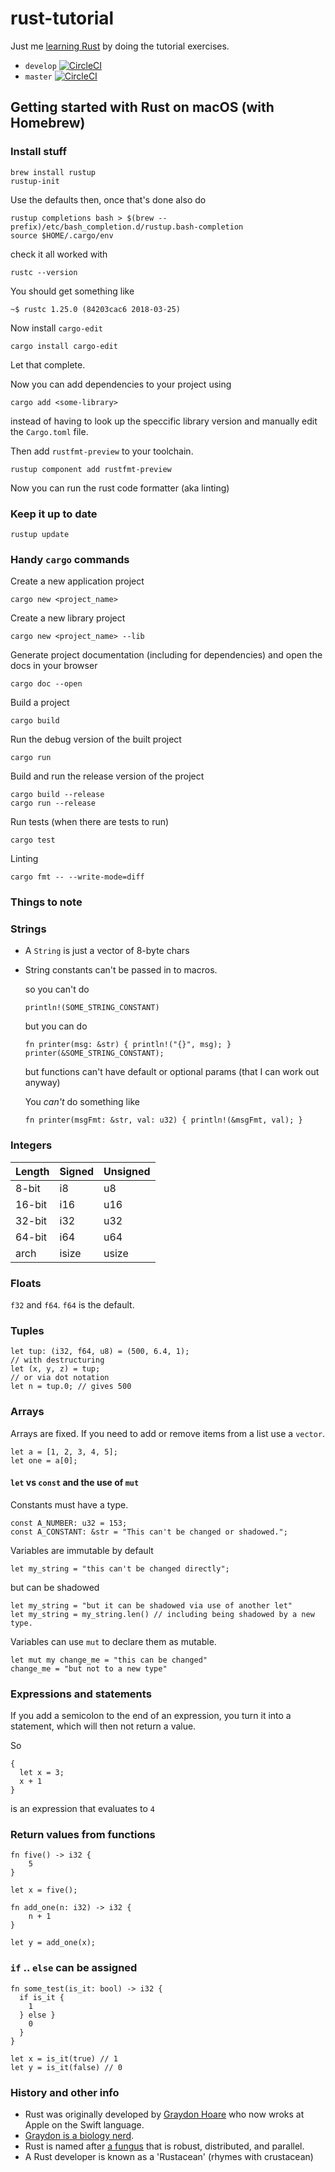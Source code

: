 # rust-tutorial

Just me [learning Rust](https://doc.rust-lang.org) by doing the tutorial exercises.

* `develop` [![CircleCI](https://circleci.com/gh/davesag/rust-tutorial/tree/develop.svg?style=svg)](https://circleci.com/gh/davesag/rust-tutorial/tree/develop)
* `master` [![CircleCI](https://circleci.com/gh/davesag/rust-tutorial/tree/master.svg?style=svg)](https://circleci.com/gh/davesag/rust-tutorial/tree/master)

## Getting started with Rust on macOS (with Homebrew)

### Install stuff

    brew install rustup
    rustup-init

Use the defaults then, once that's done also do

    rustup completions bash > $(brew --prefix)/etc/bash_completion.d/rustup.bash-completion
    source $HOME/.cargo/env

check it all worked with

    rustc --version

You should get something like

    ~$ rustc 1.25.0 (84203cac6 2018-03-25)

Now install `cargo-edit`

    cargo install cargo-edit

Let that complete.

Now you can add dependencies to your project using

    cargo add <some-library>

instead of having to look up the speccific library version and manually edit the `Cargo.toml` file.

Then add `rustfmt-preview` to your toolchain.

    rustup component add rustfmt-preview

Now you can run the rust code formatter (aka linting)

### Keep it up to date

    rustup update

### Handy `cargo` commands

Create a new application project

    cargo new <project_name>

Create a new library project

    cargo new <project_name> --lib

Generate project documentation (including for dependencies) and open the docs in your browser

    cargo doc --open

Build a project

    cargo build

Run the debug version of the built project

    cargo run

Build and run the release version of the project

    cargo build --release
    cargo run --release

Run tests (when there are tests to run)

    cargo test

Linting

    cargo fmt -- --write-mode=diff

### Things to note

### Strings

* A `String` is just a vector of 8-byte chars
* String constants can't be passed in to macros.

  so you can't do

      println!(SOME_STRING_CONSTANT)

  but you can do

      fn printer(msg: &str) { println!("{}", msg); }
      printer(&SOME_STRING_CONSTANT);

  but functions can't have default or optional params (that I can work out anyway)

  You _can't_ do something like

      fn printer(msgFmt: &str, val: u32) { println!(&msgFmt, val); }

### Integers

Length | Signed | Unsigned
-------|--------|---------
8-bit  | i8     | u8
16-bit | i16    | u16
32-bit | i32    | u32
64-bit | i64    | u64
arch   | isize  | usize

### Floats

`f32` and `f64`. `f64` is the default.

### Tuples

    let tup: (i32, f64, u8) = (500, 6.4, 1);
    // with destructuring
    let (x, y, z) = tup;
    // or via dot notation
    let n = tup.0; // gives 500

### Arrays

Arrays are fixed. If you need to add or remove items from a list use a `vector`.

    let a = [1, 2, 3, 4, 5];
    let one = a[0];

#### `let` vs `const` and the use of `mut`

Constants must have a type.

    const A_NUMBER: u32 = 153;
    const A_CONSTANT: &str = "This can't be changed or shadowed.";

Variables are immutable by default

    let my_string = "this can't be changed directly";

but can be shadowed

    let my_string = "but it can be shadowed via use of another let"
    let my_string = my_string.len() // including being shadowed by a new type.

Variables can use `mut` to declare them as mutable.

    let mut my change_me = "this can be changed"
    change_me = "but not to a new type"

### Expressions and statements

If you add a semicolon to the end of an expression, you turn it into a statement, which will then not return a value.

So

    {
      let x = 3;
      x + 1
    }

is an expression that evaluates to `4`

### Return values from functions

    fn five() -> i32 {
        5
    }

    let x = five();

    fn add_one(n: i32) -> i32 {
        n + 1
    }

    let y = add_one(x);

### `if` .. `else` can be assigned

    fn some_test(is_it: bool) -> i32 {
      if is_it {
        1
      } else }
        0
      }
    }

    let x = is_it(true) // 1
    let y = is_it(false) // 0

### History and other info

* Rust was originally developed by [Graydon Hoare](https://twitter.com/graydon_pub) who now wroks at Apple on the Swift language.
* [Graydon is a biology nerd](https://www.reddit.com/r/rust/comments/27jvdt/internet_archaeology_the_definitive_endall_source/).
* Rust is named after [a fungus](https://en.wikipedia.org/wiki/Rust_%28fungus%29) that is robust, distributed, and parallel.
* A Rust developer is known as a 'Rustacean' (rhymes with crustacean)
